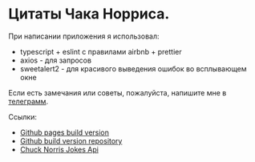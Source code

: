 # Цитаты Чака Норриса.

При написании приложения я использовал:
* typescript + eslint с правилами airbnb + prettier
* axios - для запросов
* sweetalert2 - для красивого выведения ошибок во всплывающем окне

Если есть замечания или советы, пожалуйста, напишите мне в [телеграмм](https://telegram.me/ChupakabraBoy).

Ссылки:
* [Github pages build version](https://zlyuka14.github.io/chuck/)
* [Github build version repository](https://github.com/ZLyuka14/chuck)
* [Chuck Norris Jokes Api](https://github.com/ZLyuka14/chuck)
